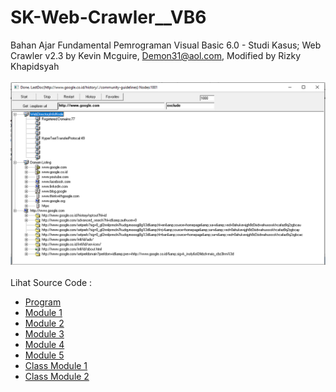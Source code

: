 # SK-Web-Crawler__VB6
Bahan Ajar Fundamental Pemrograman Visual Basic 6.0 - Studi Kasus; Web Crawler v2.3 by Kevin Mcguire, Demon31@aol.com, Modified by Rizky Khapidsyah<br><br>
<img src="https://github.com/RizkyKhapidsyah/SK-Web-Crawler__VB6/blob/main/result/001.PNG"><br><br>
Lihat Source Code : <br>
- <a href="https://github.com/RizkyKhapidsyah/SK-Web-Crawler__VB6/blob/main/wnd.frm">Program</a><br>
- <a href="https://github.com/RizkyKhapidsyah/SK-Web-Crawler__VB6/blob/main/Lc2kInternetPageSupport.bas">Module 1</a><br>
- <a href="https://github.com/RizkyKhapidsyah/SK-Web-Crawler__VB6/blob/main/Lc2kRunModule.bas">Module 2</a><br>
- <a href="https://github.com/RizkyKhapidsyah/SK-Web-Crawler__VB6/blob/main/Lc2kSupport.bas">Module 3</a><br>
- <a href="https://github.com/RizkyKhapidsyah/SK-Web-Crawler__VB6/blob/main/Lc2kSupport2.bas">Module 4</a><br>
- <a href="https://github.com/RizkyKhapidsyah/SK-Web-Crawler__VB6/blob/main/ModCMLchecking.bas">Module 5</a><br>
- <a href="https://github.com/RizkyKhapidsyah/SK-Web-Crawler__VB6/blob/main/Stack.cls">Class Module 1</a><br>
- <a href="https://github.com/RizkyKhapidsyah/SK-Web-Crawler__VB6/blob/main/SymString.cls">Class Module 2</a>
